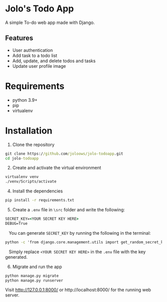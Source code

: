 # Jolo's Todo App

A simple To-do web app made with Django.

## Features

* User authentication
* Add task to a todo list
* Add, update, and delete todos and tasks
* Update user profile image

# Requirements

* python 3.9+
* pip
* virtualenv

# Installation

1. Clone the repository
``` bat
git clone https://github.com/joloows/jolo-todoapp.git
cd jolo-todoapp
```
2. Create and activate the virtual environment
``` bat
virtualenv venv
./venv/Scripts/activate
```
4. Install the dependencies
``` bat
pip install -r requirements.txt
```

5. Create a ```.env```  file in ```\src``` folder and write the following:
``` bat
SECRET_KEY=<YOUR SECRET KEY HERE>
DEBUG=True
```
&nbsp;&nbsp;&nbsp;You can generate ```SECRET_KEY``` by running the following in the terminal:
``` bat
python -c 'from django.core.management.utils import get_random_secret_key; print(get_random_secret_key())'
```
&nbsp;&nbsp;&nbsp;Simply replace ```<YOUR SECRET KEY HERE>``` in the ```.env``` file with the key generated.

6. Migrate and run the app
``` bat
python manage.py migrate
python manage.py runserver
```
Visit http://127.0.0.1:8000/ or http://localhost:8000/ for the running web server.
